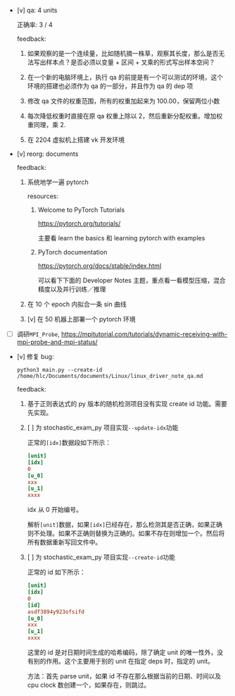 * [v] qa: 4 units

    正确率: 3 / 4

    feedback:

    1. 如果观察的是一个连续量，比如随机摘一株草，观察其长度，那么是否无法写出样本点？是否必须以变量 + 区间 + 叉乘的形式写出样本空间？

    2. 在一个新的电脑环境上，执行 qa 的前提是有一个可以测试的环境，这个环境的搭建也必须作为 qa 的一部分，并且作为 qa 的 dep 项

    3. 修改 qa 文件的权重范围，所有的权重加起来为 100.00，保留两位小数

    4. 每次降低权重时直接在原 qa 权重上除以 2，然后重新分配权重。增加权重同理，乘 2.

    5. 在 2204 虚拟机上搭建 vk 开发环境

* [v] reorg: documents

    feedback:

    1. 系统地学一遍 pytorch

        resources:

        1. Welcome to PyTorch Tutorials

            <https://pytorch.org/tutorials/>

            主要看 learn the basics 和 learning pytorch with examples

        2. PyTorch documentation

            <https://pytorch.org/docs/stable/index.html>

            可以看下下面的 Developer Notes 主题，重点看一看模型压缩，混合精度以及并行训练／推理

    2. 在 10 个 epoch 内拟合一条 sin 曲线

    3. [v] 在 50 机器上部署一个 pytorch 环境

* [ ] 调研`MPI_Probe`, <https://mpitutorial.com/tutorials/dynamic-receiving-with-mpi-probe-and-mpi-status/>

* [v] 修复 bug:

    `python3 main.py --create-id /home/hlc/Documents/documents/Linux/linux_driver_note_qa.md`

    feedback:

    1. 基于正则表达式的 py 版本的随机检测项目没有实现 create id 功能。需要先实现。

    2. [ ] 为 stochastic_exam_py 项目实现`--update-idx`功能

        正常的`[idx]`数据段如下所示：

        ```conf
        [unit]
        [idx]
        0
        [u_0]
        xxx
        [u_1]
        xxxx
        ```

        idx 从 0 开始编号。
        
        解析`[unit]`数据，如果`[idx]`已经存在，那么检测其是否正确，如果正确则不处理。如果不正确则替换为正确的。如果不存在则增加一个。然后将所有数据重新写回文件中。

    3. [ ] 为 stochastic_exam_py 项目实现`--create-id`功能

        正常的 id 如下所示：

        ```conf
        [unit]
        [idx]
        0
        [id]
        asdf3894y923ofsifd
        [u_0]
        xxx
        [u_1]
        xxxx
        ```

        这里的 id 是对日期时间生成的哈希编码，除了确定 unit 的唯一性外，没有别的作用。这个主要用于别的 unit 在指定 deps 时，指定的 unit。

        方法：首先 parse unit，如果 id 不存在那么根据当前的日期、时间以及 cpu clock 数创建一个，如果存在，则跳过。

    
